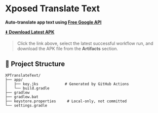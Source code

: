 # Xposed Translate Text

**Auto-translate app text using [Free Google API](https://github.com/ssut/py-googletrans/issues/268)**

[⬇️ **Download Latest APK**](https://github.com/<your-username>/<repo-name>/actions/workflows/android.yml)

> Click the link above, select the latest successful workflow run, and download the APK file from the **Artifacts** section.

## 📁 **Project Structure**

```text
XPTranslateText/
├── app/
│   ├── key.jks            # Generated by GitHub Actions
│   └── build.gradle
├── gradlew
├── gradlew.bat
├── keystore.properties     # Local-only, not committed
└── settings.gradle
```